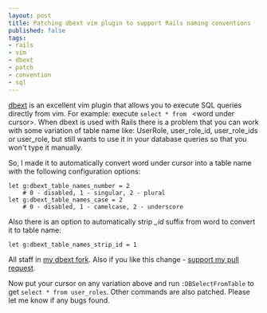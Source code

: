 ```yaml
---
layout: post
title: Patching dbext vim plugin to support Rails naming conventions
published: false
tags: 
- rails
- vim
- dbext
- patch
- convention
- sql
---
```


[dbext](http://www.vim.org/scripts/script.php?script_id=356) is an excellent vim plugin that allows you to execute SQL queries directly from vim. For example: execute `select * from ` &lt;word under cursor&gt;. When dbext is used with Rails there is a problem that you can work with some variation of table name like: UserRole, user\_role\_id, user\_role\_ids or user\_role, but still wants to use it in your database queries so that you won't type it manually.

<!--more-->

So, I made it to automatically convert word under cursor into a table name with the following configuration options:

    let g:dbext_table_names_number = 2 
        # 0 - disabled, 1 - singular, 2 - plural
    let g:dbext_table_names_case = 2 
        # 0 - disabled, 1 - camelcase, 2 - underscore

Also there is an option to automatically strip *_id* suffix from word to convert it to table name:

    let g:dbext_table_names_strip_id = 1

All staff in [my dbext fork](http://github.com/bogdan/dbext).
Also if you like this change - [support my pull request](https://github.com/zklinger/dbext/pull/1).

Now put your cursor on any variation above and run `:DBSelectFromTable` to get `select * from user_roles`.
Other commands are also patched. Please let me know if any bugs found.

